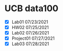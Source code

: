 # UCB data100
- [x] Lab01 07/23/2021
- [x] HW02 07/25/2021
- [x] Lab02 07/26/2021
- [x] Project01 07/27/2021
- [x] Lab03 07/28/2021
